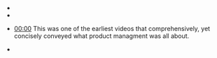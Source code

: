 - 

- 
- [00:00](https://www.youtube.com/watch?v=huTSPanUlQM&ab_channel=WhartonSchool#t=0) This was one of the earliest videos that comprehensively, yet concisely conveyed what product managment was all about. 
- 
